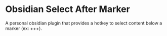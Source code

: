 # Obsidian Select After Marker
A personal obsidian plugin that provides a hotkey to select content below a marker (ex: +++).
